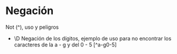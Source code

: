 # Negación
Not (^), uso y peligros

- \D Negación de los dígitos, ejemplo de uso para no encontrar los caracteres de la a - g y del 0 - 5 [^a-g0-5]
